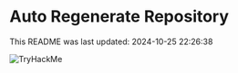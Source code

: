# Auto Regenerate Repository

This README was last updated: 2024-10-25 22:26:38

 ![TryHackMe](https://tryhackme.com/badge/533634)